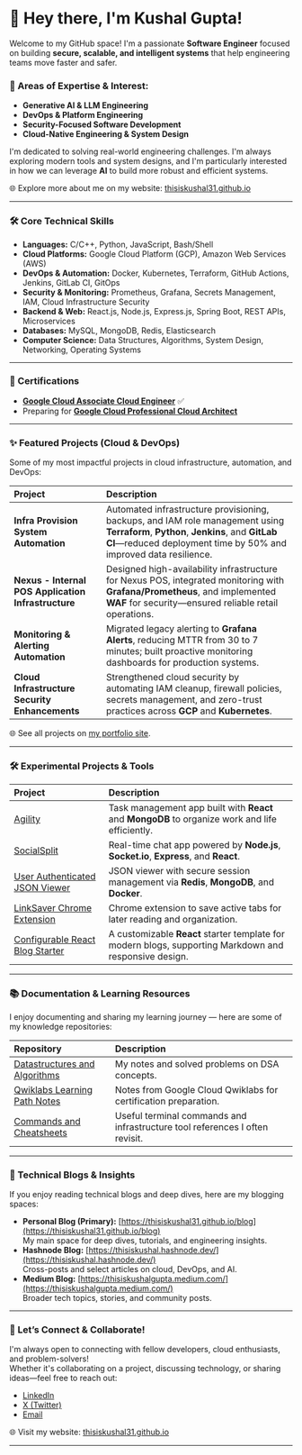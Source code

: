 # 👋 Hey there, I'm Kushal Gupta!

Welcome to my GitHub space! I'm a passionate **Software Engineer** focused on building **secure, scalable, and intelligent systems** that help engineering teams move faster and safer.

### 🚀 Areas of Expertise & Interest:
- **Generative AI & LLM Engineering**
- **DevOps & Platform Engineering**
- **Security-Focused Software Development**
- **Cloud-Native Engineering & System Design**

I'm dedicated to solving real-world engineering challenges. I'm always exploring modern tools and system designs, and I'm particularly interested in how we can leverage **AI** to build more robust and efficient systems. 

🌐 Explore more about me on my website: [thisiskushal31.github.io](https://thisiskushal31.github.io/#/)

---

### 🛠️ Core Technical Skills

<!-- 💡 Note for Visitors:
This tech stack reflects my current core skills and focus areas.

🎯 **Currently Exploring:**  
- Service Mesh & API Gateways (Istio, Envoy)  
- Cloud-Native Security (Vault, OPA, Cloud Security Posture Tools)  
- Serverless & Event-Driven Architectures (Cloud Run, AWS Lambda)  
- Infrastructure Testing & Policy as Code (Checkov, Terratest)  
- Advanced Observability & Tracing (OpenTelemetry, Jaeger)
- AI/ML Integration in DevOps (MLOps, AI-Powered Monitoring) -->

- **Languages:** C/C++, Python, JavaScript, Bash/Shell
- **Cloud Platforms:** Google Cloud Platform (GCP), Amazon Web Services (AWS)
- **DevOps & Automation:** Docker, Kubernetes, Terraform, GitHub Actions, Jenkins, GitLab CI, GitOps
- **Security & Monitoring:** Prometheus, Grafana, Secrets Management, IAM, Cloud Infrastructure Security
- **Backend & Web:** React.js, Node.js, Express.js, Spring Boot, REST APIs, Microservices
- **Databases:** MySQL, MongoDB, Redis, Elasticsearch
- **Computer Science:** Data Structures, Algorithms, System Design, Networking, Operating Systems

<!--
This section evolves as I continue learning and growing in the software engineering space.
-->

---

### 📃 Certifications

- [**Google Cloud Associate Cloud Engineer**](https://www.credly.com/badges/7af9ebab-6364-42a3-b1b8-200fb56b101a/public_url) ✅  
- Preparing for [**Google Cloud Professional Cloud Architect**](https://cloud.google.com/certification/cloud-architect)

---

### ✨ Featured Projects (Cloud & DevOps)

Some of my most impactful projects in cloud infrastructure, automation, and DevOps:

| Project | Description |
| :--- | :--- |
| **Infra Provision System Automation** | Automated infrastructure provisioning, backups, and IAM role management using **Terraform**, **Python**, **Jenkins**, and **GitLab CI**—reduced deployment time by 50% and improved data resilience. |
| **Nexus - Internal POS Application Infrastructure** | Designed high-availability infrastructure for Nexus POS, integrated monitoring with **Grafana/Prometheus**, and implemented **WAF** for security—ensured reliable retail operations. |
| **Monitoring & Alerting Automation** | Migrated legacy alerting to **Grafana Alerts**, reducing MTTR from 30 to 7 minutes; built proactive monitoring dashboards for production systems. |
| **Cloud Infrastructure Security Enhancements** | Strengthened cloud security by automating IAM cleanup, firewall policies, secrets management, and zero-trust practices across **GCP** and **Kubernetes**. |

🌐 See all projects on [my portfolio site](https://thisiskushal31.github.io/#/projects#featured-projects).

---

### 🛠️ Experimental Projects & Tools

| Project | Description |
| :--- | :--- |
| [Agility](https://github.com/thisiskushal31/Agility) | Task management app built with **React** and **MongoDB** to organize work and life efficiently. |
| [SocialSplit](https://github.com/thisiskushal31/SocialSplit) | Real-time chat app powered by **Node.js**, **Socket.io**, **Express**, and **React**. |
| [User Authenticated JSON Viewer](https://github.com/thisiskushal31/User-Authenticated-JSON-Viewer) | JSON viewer with secure session management via **Redis**, **MongoDB**, and **Docker**. |
| [LinkSaver Chrome Extension](https://github.com/thisiskushal31/link-saver-extension) | Chrome extension to save active tabs for later reading and organization. |
| [Configurable React Blog Starter](https://github.com/thisiskushal31/configurable-react-blog-starter) | A customizable **React** starter template for modern blogs, supporting Markdown and responsive design. |

---

### 📚 Documentation & Learning Resources

I enjoy documenting and sharing my learning journey — here are some of my knowledge repositories:

| Repository | Description |
| :--- | :--- |
| [Datastructures and Algorithms](https://github.com/thisiskushal31/Datastructures-and-Algorithms) | My notes and solved problems on DSA concepts. |
| [Qwiklabs Learning Path Notes](https://github.com/thisiskushal31/Qwiklabs-Learning-Path-Notes) | Notes from Google Cloud Qwiklabs for certification preparation. |
| [Commands and Cheatsheets](https://github.com/thisiskushal31/Commands-and-Cheatsheets) | Useful terminal commands and infrastructure tool references I often revisit. |

---

### 📝 Technical Blogs & Insights

If you enjoy reading technical blogs and deep dives, here are my blogging spaces:

- **Personal Blog (Primary):** [https://thisiskushal31.github.io/blog](https://thisiskushal31.github.io/blog)  
    My main space for deep dives, tutorials, and engineering insights.
- **Hashnode Blog:** [https://thisiskushal.hashnode.dev/](https://thisiskushal.hashnode.dev/)  
    Cross-posts and select articles on cloud, DevOps, and AI.
- **Medium Blog:** [https://thisiskushalgupta.medium.com/](https://thisiskushalgupta.medium.com/)  
    Broader tech topics, stories, and community posts.

---

### 🤝 Let’s Connect & Collaborate!

I'm always open to connecting with fellow developers, cloud enthusiasts, and problem-solvers!  
Whether it's collaborating on a project, discussing technology, or sharing ideas—feel free to reach out:

- [LinkedIn](https://www.linkedin.com/in/thisiskushalgupta/)
- [X (Twitter)](https://x.com/thisis_kushal)
- [Email](mailto:guptakushal070@gmail.com)

🌐 Visit my website: [thisiskushal31.github.io](https://thisiskushal31.github.io/#/)

---

<!--
🚀 Future Plans:
- Contribute to open-source projects (in-progress goal)
- Share upcoming portfolio projects here
- Update progress on certifications and deeper tech explorations
-->